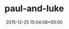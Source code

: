 ---
title:		"paul-and-luke"
mediatype:		"upload"
description:		"TBC"
date:		"2015-12-25 15:04:08+00:00"
album:		"people"
filename:		"paul-and-luke.md"
series:		""
cl_public_id:		"people/paul-and-luke"
cl_version:		1497005511
format:		"tiff"
bytes:		1695292
width:		886
height:		1440
exposure_mode:		"Auto"
program:		"Aperture-priority AE"
aperture:		"2.8"
focal_length:		"48.0 mm"
iso:		"1250"
shutter_speed:		"1/200"
metering:		"Multi-segment"
flash:		"Off, Did not fire"
white_balance:		"Custom"
colour_temp:		"5450"
has_crop:		"false"
orientation:		"Horizontal (normal)"
camera_model:		"NIKON D800"
lens_info:		"24-70mm f/2.8"
artist:		"No artist info"
x_resolution:		"300"
y_resolution:		"300"
---